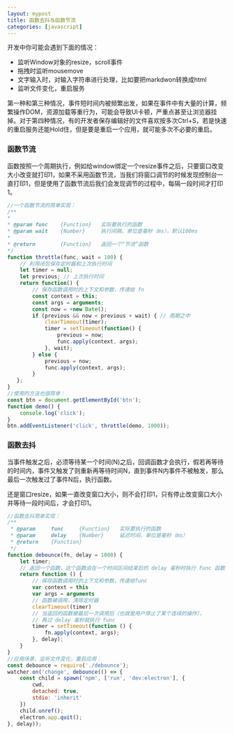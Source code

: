 ```yaml
---
layout: mypost
title: 函数去抖与函数节流
categories: [javascript]
---
```


开发中你可能会遇到下面的情况：

- 监听Window对象的resize，scroll事件
- 拖拽时监听mousemove
- 文字输入时，对输入字符串进行处理，比如要把markdwon转换成html
- 监听文件变化，重启服务

第一种和第三种情况，事件短时间内被频繁出发，如果在事件中有大量的计算，频繁操作DOM，资源加载等重行为，可能会导致UI卡顿，严重点甚至让浏览器挂掉。对于第四种情况，有的开发者保存编辑好的文件喜欢按多次Ctrl+S，若是快速的重启服务还能Hold住，但是要是重启一个应用，就可能多次不必要的重启。


### 函数节流
函数按照一个周期执行，例如给window绑定一个resize事件之后，只要窗口改变大小改变就打印1，如果不采用函数节流，当我们将窗口调节的时候发现控制台一直打印1，但是使用了函数节流后我们会发现调节的过程中，每隔一段时间才打印1。
```javascript
//一个函数节流的简单实现：
/**
*
* @param func    {Function}   实际要执行的函数
* @param wait    {Number}     执行间隔，单位是毫秒（ms），默认100ms
*
* @return        {Function}   返回一个“节流”函数
*/
function throttle(func, wait = 100) {
	// 利用闭包保存定时器和上次执行时间
	let timer = null;
	let previous; // 上次执行时间
	return function() {
		// 保存函数调用时的上下文和参数，传递给 fn
		const context = this;
		const args = arguments;
		const now = +new Date();
		if (previous && now < previous + wait) { // 周期之中
			clearTimeout(timer);
			timer = setTimeout(function() {
				previous = now;
				func.apply(context, args);
			}, wait);
		} else {
			previous = now;
			func.apply(context, args);
		}
   };
}
//使用的方法也很简单：
const btn = document.getElementById('btn');
function demo() {
	console.log('click');
}
btn.addEventListener('click', throttle(demo, 1000));
```

### 函数去抖
当事件触发之后，必须等待某一个时间(N)之后，回调函数才会执行，假若再等待的时间内，事件又触发了则重新再等待时间N，直到事件N内事件不被触发，那么最后一次触发过了事件N后，执行函数。

还是窗口resize，如果一直改变窗口大小，则不会打印1，只有停止改变窗口大小并等待一段时间后，才会打印1。
```javascript
//函数去抖简单实现：
/**
 * @param     func     {Function}   实际要执行的函数
 * @param     delay    {Number}     延迟时间，单位是毫秒（ms）
 * @return    {Function}
 */
function debounce(fn, delay = 1000) {
	let timer;
	// 返回一个函数，这个函数会在一个时间区间结束后的 delay 毫秒时执行 func 函数
	return function () {
		// 保存函数调用时的上下文和参数，传递给func
		var context = this
		var args = arguments
		// 函数被调用，清除定时器
		clearTimeout(timer)
		// 当返回的函数被最后一次调用后（也就是用户停止了某个连续的操作），
		// 再过 delay 毫秒就执行 func
		timer = setTimeout(function () {
			fn.apply(context, args);
		}, delay);
	}
}
//应用场景，监听文件变化，重启应用：
const debounce = require('./debounce');
watcher.on('change', debounce(() => {
	const child = spawn('npm', ['run', 'dev:electron'], {
		cwd,
		detached: true,
		stdio: 'inherit'
	})
	child.unref();
	electron.app.quit();
}, delay));
```
